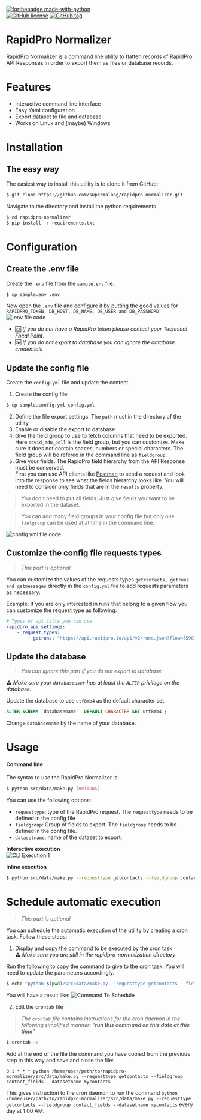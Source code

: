 [![forthebadge made-with-python](http://ForTheBadge.com/images/badges/made-with-python.svg)](https://www.python.org/)  
[![GitHub license](https://img.shields.io/github/license/supermalang/rapidpro-normalizer)](https://github.com/supermalang/rapidpro-normalizer/LICENSE)
[![GitHub tag](https://img.shields.io/github/tag/supermalang/rapidpro-normalizer)](https://GitHub.com/supermalang/PBI_ImproveReportAppeal/tags/)



RapidPro Normalizer
==============================

RapidPro Normalizer is a command line utility to flatten records of RapidPro API Responses in order to export them as files or database records.

# Features
- Interactive command line interface
- Easy Yaml configuration
- Export dataset to file and database
- Works on Linux and (maybe) Windows

# Installation
## The easy way
The easiest way to install this utility is to clone it from GitHub:
```bash
$ git clone https://github.com/supermalang/rapidpro-normalizer.git
```

Navigate to the directory and install the python requirements
```bash
$ cd rapidpro-normalizer
$ pip install -r requirements.txt
``` 

# Configuration
## Create the .env file
Create the `.env` file from the `sample.env` file:
```bash
$ cp sample.env .env
```

Now open the `.env` file and configure it by putting the good values for `RAPIDPRO_TOKEN, DB_HOST, DB_NAME, DB_USER and DB_PASSWORD`
![.env file code](/docs/img/dotenv_code.svg)


- 🆘 *If you do not have a RapidPro token please contact your Technical Focal Point.*  
- 🆗 *If you do not export to database you can ignore the database credentials*


## Update the config file
Create the `config.yml` file and update the content.  
1. Create the config file:
```bash
$ cp sample.config.yml config.yml
```

2. Define the file export settings. The `path` must in the directory of the utility
3. Enable or disable the export to database
4. Give the field group to use to fetch columns that need to be exported. Here `covid_edu_poll` is the field group, but you can customize. Make sure it does not contain spaces, numbers or special characters. The field group will be refered in the command line as `fieldgroup`.  
5. Give your fields. The RapidPro field hierarchy from the API Response must be conserved.  
First you can use API clients like [Postman](https://www.postman.com/) to send a request and look into the response to see what the fields hierarchy looks like. You will need to consider only fields that are in the `results` property.


> You don't need to put all fields. Just give fields you want to be exported in the dataset.  

> You can add many field groups in your config file but only one `fielgroup` can be used at at time in the command line.


![config.yml file code](/docs/img/config_file.png)

## Customize the config file requests types
> *This part is optional*  

You can customize the values of the requests types `getcontacts, getruns and getmessages` directly in the `config.yml` file to add requests parameters as necessary.

Example: If you are only interested in runs that belong to a given flow you can customize the request type as following:

```yml
# Types of api calls you can use
rapidpro_api_settings:
    - request_types:
        - getruns: "https://api.rapidpro.io/api/v2/runs.json?flow=f5901b62-ba76-4003-9c62-72fdacc1b7b7"

```


## Update the database
> *You can ignore this part if you do not export to database*

⚠️ *Make sure your `databaseuser` has at least the `ALTER` privilege on the database.*

Update the database to use `utf8mb4` as the default character set.

```sql
ALTER SCHEMA `databasename`  DEFAULT CHARACTER SET utf8mb4 ;
```
Change `databasename` by the name of your database.



# Usage
#### Command line
The syntax to use the RapidPro Normalizer is:
```bash
$ python src/data/make.py [OPTIONS]
```

You can use the following options:
- `requesttype`: type of the RapidPro request. The `requesttype` needs to be defined in the config file
- `fieldgroup`: Group of fields to export. The `fieldgroup` needs to be defined in the config file.
- `datasetname`: name of the dataset to export.

**Interactive execution**  
![CLI Execution 1](/docs/img/cli_execution_1.svg)


**Inline execution**
```bash
$ python src/data/make.py --requesttype getcontacts --fieldgroup contact_fields --datasetname mycontacts
```

# Schedule automatic execution
> *This part is optional*  

You can schedule the automatic execution of the utility by creating a cron task. Follow these steps:

1. Display and copy the command to be executed by the cron task  
⚠️ *Make sure you are still in the rapidpro-normalization directory*

Run the following to copy the command to give to the cron task. You will need to update the parameters accordingly.

```bash
$ echo "python $(pwd)/src/data/make.py --requesttype getcontacts --fieldgroup contact_fields --datasetname mycontacts"
```

You will have a result like:
![Command To Schedule](/docs/img/CommandToSchedule.png)


2. Edit the `crontab` file
> *The `crontab` file contains instructions for the cron daemon in the following simplified manner: "**run this command on this date at this time**".*

```bash
$ crontab -e
```

Add at the end of the file the command you have copied from the previous step in this way and save and close the file:
```
0 1 * * * python /home/user/path/to/rapidpro-mormalizer/src/data/make.py --requesttype getcontacts --fieldgroup contact_fields --datasetname mycontacts
```
This gives instruction to the cron daemon to run the command `python /home/user/path/to/rapidpro-mormalizer/src/data/make.py --requesttype getcontacts --fieldgroup contact_fields --datasetname mycontacts` every day at 1:00 AM. 